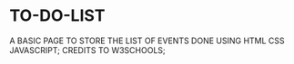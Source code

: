 # TO-DO-LIST
A BASIC PAGE TO STORE THE LIST OF EVENTS DONE USING HTML CSS JAVASCRIPT;
CREDITS TO W3SCHOOLS;
